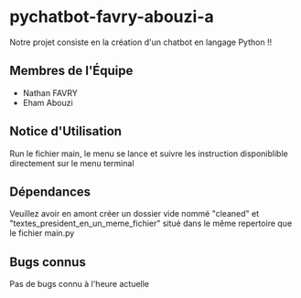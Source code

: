# pychatbot-favry-abouzi-a

Notre projet consiste en la création d'un chatbot en langage Python !!

## Membres de l'Équipe

- Nathan FAVRY
- Eham Abouzi

## Notice d'Utilisation

Run le fichier main, le menu se lance et suivre les instruction disponiblible directement sur le menu terminal

## Dépendances

Veuillez avoir en amont créer un dossier vide nommé "cleaned" et "textes_president_en_un_meme_fichier" situé dans le même repertoire que le fichier main.py

## Bugs connus

Pas de bugs connu à l'heure actuelle
